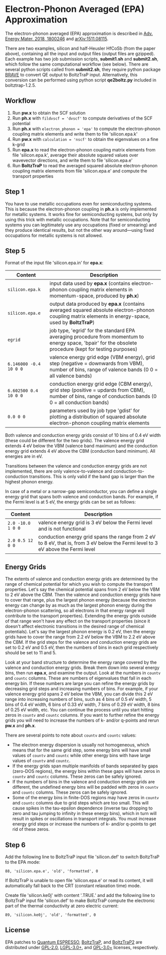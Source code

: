 # Electron-Phonon Averaged (EPA) Approximation

The electron-phonon averaged (EPA) approximation is described in [Adv. Energy Mater. 2018, 1800246](https://doi.org/10.1002/aenm.201800246) and [arXiv:1511.08115](https://arxiv.org/abs/1511.08115).

There are two examples, silicon and half-Heusler HfCoSb (from the paper above), containing all the input and output files (output files are gzipped). Each example has two job submission scripts, **submit1.sh** and **submit2.sh**, which follow the same computational workflow (see below). There are several python scripts called from **submit2.sh**, they require python package [BRAVE](https://github.com/mir-group/BRAVE) to convert QE output to BoltzTraP input. Alternatively, this conversion can be performed using python script **qe2boltz.py** included in boltztrap-1.2.5.

## Workflow

1.  Run **pw.x** to obtain the SCF solution
2.  Run **ph.x** with `fildvscf = 'dvscf'` to compute derivatives of the SCF potential
3.  Run **ph.x** with `electron_phonon = 'epa'` to compute the electron-phonon coupling matrix elements and write them to file 'silicon.epa.k'
4.  Run **pw.x** with `calculation = 'nscf'` to obtain the eigenvalues on a fine k-grid
5.  Run **epa.x** to read the electron-phonon coupling matrix elements from file 'silicon.epa.k', average their absolute squared values over wavevector directions, and write them to file 'silicon.epa.e'
6.  Run **BoltzTraP** to read the averaged squared absolute electron-phonon coupling matrix elements from file 'silicon.epa.e' and compute the transport properties

## Step 1

You have to use metallic occupations even for semiconducting systems. This is because the electron-phonon coupling in **ph.x** is only implemented for metallic systems. It works fine for semiconducting systems, but only by using this trick with metallic occupations. Note that for semiconducting systems you can legitimately use any occupations (fixed or smearing) and they produce identical results, but not the other way around&mdash;using fixed occupations for metallic systems is not allowed.

## Step 5

Format of the input file 'silicon.epa.in' for **epa.x**:

| Content                | Description                                                                                                                                               |
|------------------------|-----------------------------------------------------------------------------------------------------------------------------------------------------------|
| `silicon.epa.k`        | input data used by **epa.x** (contains electron-phonon coupling matrix elements in momentum-space, produced by **ph.x**)                                  |
| `silicon.epa.e`        | output data produced by **epa.x** (contains averaged squared absolute electron-phonon coupling matrix elements in energy-space, used by **BoltzTraP**)    |
| `egrid`                | job type, 'egrid' for the standard EPA averaging procedure from momentum to energy space, 'bpair' for the obsolete procedure (kept for testing purposes)  |
| `6.146000 -0.4 10 0 0` | valence energy grid edge (VBM energy), grid step (negative = downwards from VBM), number of bins, range of valence bands (0 0 = all valence bands)        |
| `6.602500 0.4 10 0 0`  | conduction energy grid edge (CBM energy), grid step (positive = updards from CBM), number of bins, range of conduction bands (0 0 = all conduction bands) |
| `0.0 0 0`              | parameters used by job type 'gdist' for plotting a distribution of squared absolute electron-phonon coupling matrix elements                              |

Both valence and conduction energy grids consist of 10 bins of 0.4 eV width (these could be different for the two grids). The valence energy grid extends 4 eV below the VBM (valence band maximum) and the conduction energy grid extends 4 eV above the CBM (conduction band minimum). All energies are in eV. 

Transitions between the valence and conduction energy grids are not implemented, there are only valence-to-valence and conduction-to-conduction transitions. This is only valid if the band gap is larger than the highest phonon energy.

In case of a metal or a narrow-gap semiconductor, you can define a single energy grid that spans both valence and conduction bands. For example, if the Fermi level is at 5 eV, the energy grids can be set as follows:

| Content                | Description                                                                                                                                               |
|------------------------|-----------------------------------------------------------------------------------------------------------------------------------------------------------|
| `2.0 -10.0 1 0 0`     | valence energy grid is 3 eV below the Fermi level and is not functional                                                                                    |
| `2.0 0.5 12 0 0`       | conduction energy grid spans the range from 2 eV to 8 eV, that is, from 3 eV below the Fermi level to 3 eV above the Fermi level                          |

## Energy Grids

The extents of valence and conduction energy grids are determined by the range of chemical potential for which you wish to compute the transport properties. Let's say the chemical potential spans from 2 eV below the VBM to 2 eV above the CBM. Then the valence and conduction energy grids have to cover that range, plus the largest phonon energy (because the electron energy can change by as much as the largest phonon energy during the electron-phonon scattering, so all electrons in that energy range will contribute to the transport properties). Extending the energy grids outside of that range won't have any effect on the transport properties (since it doesn't affect electronic transitions in the desired range of chemical potentials). Let's say the largest phonon energy is 0.2 eV, then the energy grids have to cover the range from 2.2 eV below the VBM to 2.2 eV above the CBM. If the grid steps for the valence and conduction energy grids are set to 0.2 eV and 0.5 eV, then the numbers of bins in each grid respectively should be set to 11 and 5.

Look at your band structure to determine the energy range covered by the valence and conduction energy grids. Break them down into several energy bins, then run **epa.x**, and examine the output. Look at the numbers in `countv` and `countc` columns. These are numbers of eigenvalues that fall in each energy bin. If these numbers are large you can refine the energy grids by decreasing grid steps and increasing numbers of bins. For example, if your valence energy grid spans 2 eV below the VBM, you can divide this 2 eV range into increasing numbers of bins, such as 4 bins of 0.5 eV width, 5 bins of 0.4 eV width, 6 bins of 0.33 eV width, 7 bins of 0.29 eV width, 8 bins of 0.25 eV width, etc. You can continue the process until you start hitting zeros in `countv` and `countc` columns. If you want to further refine the energy grids you will need to increase the numbers of k- and/or q-points and rerun **pw.x** and **ph.x**.

There are several points to note about `countv` and `countc` values:
* The electron energy dispersion is usually not homogeneous, which means that for the same grid step, some energy bins will have small values of `countv` and `countc` while other energy bins with have large values of `countv` and `countc`.
* If the energy grids span multiple manifolds of bands separated by gaps (zero-DOS regions), the energy bins within these gaps will have zeros in `countv` and `countc` columns. These zeros can be safely ignored.
* If the numbers of bins in the valence and conduction energy grids are different, the undefined energy bins will be padded with zeros in `countv` and `countc` columns. These zeros can be safely ignored.
* Some of the energy bins in finite-DOS regions may have zeros in `countv` and `countc` columns due to grid steps which are too small. This will cause spikes in the tau-epsilon dependence (inverse tau dropping to zero and tau jumping to infinity in these energy bins), which in turn will result in spikes or oscillations in transport integrals. You must increase energy grid steps or increase the numbers of k- and/or q-points to get rid of these zeros.

## Step 6

Add the following line to BoltzTraP input file 'silicon.def' to switch BoltzTraP to the EPA mode:
```
88, 'silicon.epa.e', 'old', 'formatted', 0
```
If BoltzTraP is unable to open file 'silicon.epa.e' or read its content, it will automatically fall back to the CRT (constant relaxation time) mode.

Create file 'silicon.ke0j' with content '.TRUE.' and add the following line to BoltzTraP input file 'silicon.def' to make BoltzTraP compute the electronic part of the thermal conductivity at zero electric current:
```
89, 'silicon.ke0j', 'old', 'formatted', 0
```

## License

EPA patches to [Quantum ESPRESSO](https://github.com/QEF/q-e), [BoltzTraP](https://owncloud.tuwien.ac.at/index.php/s/s2d55LYlZnioa3s), and [BoltzTraP2](https://gitlab.com/sousaw/BoltzTraP2) are distributed under [GPL-2.0](https://github.com/QEF/q-e/blob/master/License), [LGPL-3.0+](http://www.gnu.org/licenses/lgpl-3.0.txt), and [GPL-3.0+](https://gitlab.com/sousaw/BoltzTraP2/blob/public/LICENSE.txt) licenses, respectively.
